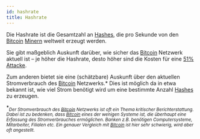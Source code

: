 ```yaml
---
id: hashrate
title: Hashrate
---
```


Die Hashrate ist die Gesamtzahl an [Hashes](hash), die pro Sekunde von den [Bitcoin](../b/bitcoin) [Minern](../m/mining) weltweit erzeugt werden.

Sie gibt maßgeblich Auskunft darüber, wie sicher das [Bitcoin](../b/bitcoin) Netzwerk aktuell ist – je höher die Hashrate, desto höher sind die Kosten für eine [51% Attacke](../0-9/51-prozent-attacke).

Zum anderen bietet sie eine (schätzbare) Auskunft über den aktuellen Stromverbrauch des [Bitcoin](../b/bitcoin) Netzwerks.\* Dies ist möglich da in etwa bekannt ist, wie viel Strom benötigt wird um eine bestimmte Anzahl [Hashes](hash) zu erzeugen.

\*<sub>_Der Stromverbrauch des [Bitcoin](../b/bitcoin) Netzwerks ist oft ein Thema kritischer Berichterstattung. Dabei ist zu bedenken, dass [Bitcoin](../b/bitcoin) eines der wenigen Systeme ist, die überhaupt eine Erfassung des Stromverbrauches ermöglichen. Banken z.B. benötigen Computersysteme, Mitarbeiter, Filialen etc. Ein genauer Vergleich mit [Bitcoin](../b/bitcoin) ist hier sehr schwierig, wird aber oft angestellt._</sub>
